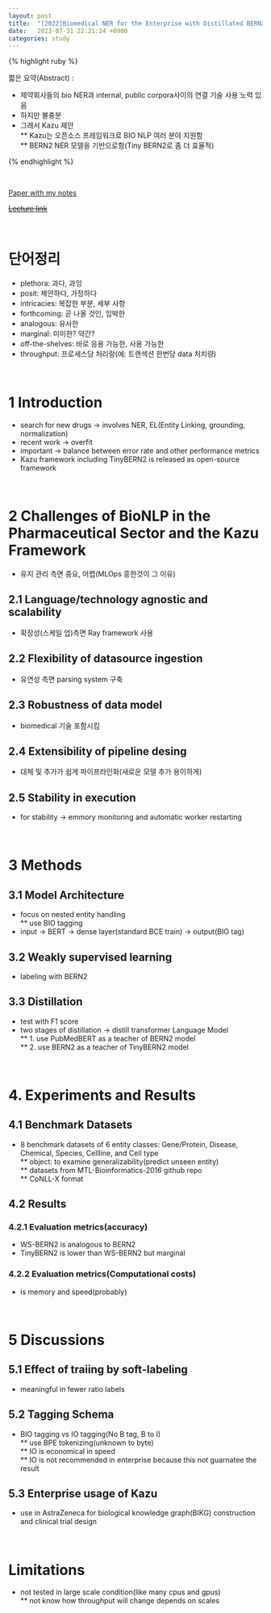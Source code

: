 ```yaml
---
layout: post
title:  "[2022]Biomedical NER for the Enterprise with Distillated BERN2 and the Kazu Framework"
date:   2023-07-31 22:21:24 +0900
categories: study
---
```







{% highlight ruby %}


짧은 요약(Abstract) :    
*  제약회사들의 bio NER과 internal, public corpora사이의 연결 기술 사용 노력 있음  
* 하지만 불충분  
* 그래서 Kazu 제안    
** Kazu는 오픈소스 프레임워크로 BIO NLP 여러 분야 지원함    
** BERN2 NER 모델을 기반으로함(Tiny BERN2로 좀 더 효율적)  


{% endhighlight %}  

<br/>


[Paper with my notes](https://drive.google.com/drive/folders/1Rt3yFa1WCPVXty2XgHmI1sSzP4LfQLDh?usp=sharing)  


[~~Lecture link~~]()  

<br/>

# 단어정리  
* plethora: 과다, 과잉  
* posit: 제안하다, 가정하다  
* intricacies: 복잡한 부분, 세부 사항
* forthcoming: 곧 나올 것인, 임박한  
* analogous: 유사한   
* marginal: 미미한? 약간?   
* off-the-shelves: 바로 응용 가능한, 사용 가능한  
* throughput: 프로세스당 처리랑(예: 트랜섹션 한번당 data 처치량)  




<br/>

# 1 Introduction  
* search for new drugs -> involves NER, EL(Entity Linking, grounding, normalization)    
* recent work -> overfit  
* important -> balance between error rate and other performance metrics  
* Kazu framework including TinyBERN2 is released as open-source framework  
<br/>

# 2 Challenges of BioNLP in the Pharmaceutical Sector and the Kazu Framework  
* 유지 관리 측면 중요, 어렵(MLOps 흥한것이 그 이유)  
## 2.1 Language/technology agnostic and scalability  
* 확장성(스케일 업)측면 Ray framework 사용  


## 2.2 Flexibility of datasource ingestion  
* 유연성 측면 parsing system 구축  


## 2.3 Robustness of data model  
* biomedical 기술 포함시킴  


## 2.4 Extensibility of pipeline desing  
* 대체 및 추가가 쉽게 파이프라인화(새로운 모델 추가 용이하게)  


## 2.5 Stability in execution  
* for stability -> emmory monitoring and automatic worker restarting  
<br/>   

# 3 Methods  
## 3.1 Model Architecture  
* focus on nested entity handling  
** use BIO tagging  
* input -> BERT -> dense layer(standard BCE train) -> output(BIO tag)  


## 3.2 Weakly supervised learning  
* labeling with BERN2  


## 3.3 Distillation  
* test with F1 score  
* two stages of distillation -> distill transformer Language Model     
** 1. use PubMedBERT as a teacher of BERN2 model  
** 2. use BERN2 as a teacher of TinyBERN2 model  
<br/>

# 4. Experiments and Results  
## 4.1 Benchmark Datasets  
* 8 benchmark datasets of 6 entity classes: Gene/Protein, Disease, Chemical, Species, Cellline, and Cell type   
** object: to examine generalizability(predict unseen entity)  
** datasets from MTL-Bioinformatics-2016 github repo  
** CoNLL-X format  


## 4.2 Results  
### 4.2.1 Evaluation metrics(accuracy)    
* WS-BERN2 is analogous to BERN2  
* TinyBERN2 is lower than WS-BERN2 but marginal     


### 4.2.2 Evaluation metrics(Computational costs)  
* is memory and speed(probably)  
<br/>  

# 5 Discussions  
## 5.1 Effect of traiing by soft-labeling  
* meaningful in fewer ratio labels  


## 5.2 Tagging Schema  
* BIO tagging vs IO tagging(No B tag, B to I)  
** use BPE tokenizing(unknown to byte)   
** IO is economical in speed  
** IO is not recommended in enterprise because this not guarnatee the result  


## 5.3 Enterprise usage of Kazu  
* use in AstraZeneca for biological knowledge graph(BIKG) construction and clinical trial design   
<br/>

# Limitations  
* not tested in large scale condition(like many cpus and gpus)  
** not know how throughput will change depends on scales  



 















